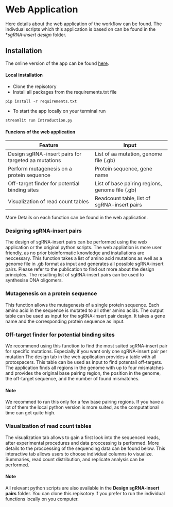 # Web Application
Here details about the web application of the workflow can be found. The indivdual scripts which this application is based on can be found in the **sgRNA-insert design* folder.

## Installation

The online version  of the app can be found [here](https://linkgenvarphen-workflow-fmtmodttijhjuucxbvr9z7.streamlit.app/).

#### Local installation
- Clone the repisotory
- Install all packages from the requirements.txt file
```
pip install -r requirements.txt
```
- To start the app locally on your terminal run
```
streamlit run Introduction.py
```
#### Funcions of the web application
| Feature                                             | Input|
|-----------------------------------------------------| --------|
| Design sgRNA-insert pairs for targeted aa mutations | List of aa mutation, genome file (.gb)  |
| Perform mutagenesis on a protein sequence           | Protein sequence, gene name|
| Off-target finder for potential binding sites       | List of base pairing regions, genome file (.gb)|
| Visualization of read count tables                  | Readcount table, list of sgRNA-insert pairs  |

More Details on each function can be found in the web application.

### Designing sgRNA-insert pairs
The design of sgRNA-insert pairs can be performed using the web application or the original python scripts. The web appliation is more user friendly, as no prior bioinformatic knowledge and 
installations are neccessary. This function takes a list of amino acid mutations as well as a genome file in .gb format as input and generates all possible sgRNA-insert pairs. Please refer to the publication to find out more about the design principles. The resulting list of sgRNA-insert pairs can be used to synthesise DNA oligomers. 

### Mutagenesis on a protein sequence
This function allows the mutagenesis of a single protein sequence. Each amino acid in the sequence is mutated to all other amino acids. The output table can 
be used as input for the sgRNA-insert pair design. It takes a gene name and the corresponding protein sequence as input.

### Off-target finder for potential binding sites
We recommend using this function to find the most suited sgRNA-insert pair for specific mutations. Especially if you want only one sgRNA-insert pair per mutation The design tab in the web application provides a table with all protospacers. This table can be used as input to find potentail off-targets. The application finds all regions in the genome with up to four mismatches and provides the original base pairing region, the position in the genome, the off-target sequence, and the number of found mismatches.
#### Note
We recommed to run this only for a few base pairing regions. If you have a lot of them the local python version is more suited, as the computational time can get quite high.

### Visualization of read count tables
The visualization tab allows to gain a first look into the sequenced reads, after experimental procedures and data proccessing is performed. More details to the proccessing of the sequencing data can be found below. 
This interactive tab allows users to choose individual columns to visualize. Summaries, read count distribution, and replicate analysis can be performed. 


#### Note
All relevant python scripts are also available in the **Design sgRNA-insert pairs** folder. You can clone this repisotory if you prefer to run the individual functions locally on you computer.